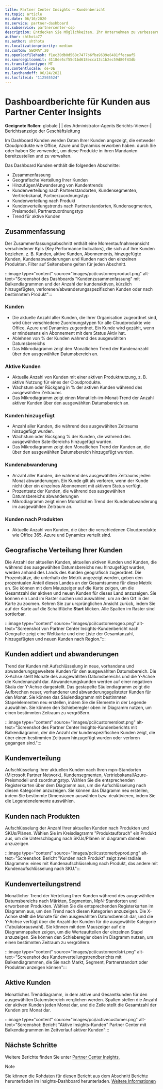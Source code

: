 ```yaml
---
title: Partner Center Insights – Kundenbericht
ms.topic: article
ms.date: 06/16/2020
ms.service: partner-dashboard
ms.subservice: partnercenter-csp
description: Entdecken Sie Möglichkeiten, Ihr Unternehmen zu verbessern. Sehen Sie sich Ihre spezifischen Kundentrends nach Geografie, Produkt und anderen Attributen an.
author: shthota77
ms.author: shthota
ms.localizationpriority: medium
ms.custom: SEOMAY.20
ms.openlocfilehash: f1ec30db0d568c7477b6fba9639e6481ffecaaf5
ms.sourcegitcommit: 4118de5cf55d1bd618ecca13c1b2ec59d80f43db
ms.translationtype: MT
ms.contentlocale: de-DE
ms.lasthandoff: 06/24/2021
ms.locfileid: "112565524"
---
```

# <a name="customers-dashboard-reports-from-partner-center-insights"></a>Dashboardberichte für Kunden aus Partner Center Insights

**Geeignete Rollen:** globale | | des Administrator-Agents Berichts-Viewer-| Berichtsanzeige der Geschäftsleitung

Im Dashboard Kunden werden Daten Ihrer Kunden angezeigt, die entweder Cloudprodukte wie Office, Azure und Dynamics erworben haben. durch Sie oder haben Sie verwendet, um diese Produkte in ihren Mandanten bereitzustellen und zu verwalten. 
 
Das Dashboard Kunden enthält die folgenden Abschnitte: 

- Zusammenfassung  
- Geografische Verteilung Ihrer Kunden 
- Hinzufügen/Abwanderung von Kundentrends 
- Kundenverteilung nach Partnerstandorten, Kundensegmenten, Vertriebskanal, Partnerzuordnungstyp 
- Kundenverteilung nach Produkt 
- Kundenverteilungstrends nach Partnerstandorten, Kundensegmenten, Preismodell, Partnerzuordnungstyp 
- Trend für aktive Kunden 

## <a name="summary"></a>Zusammenfassung

Der Zusammenfassungsabschnitt enthält eine Momentaufnahmeansicht verschiedener KpIs (Key Performance Indicators), die sich auf Ihre Kunden beziehen, z. B. Kunden, aktive Kunden, Abonnements, hinzugefügte Kunden, Kundenabwanderungen und Kunden nach den einzelnen Produkten. Filter auf Seitenebene gelten für jeden Abschnitt.

:::image type="content" source="images/pci/customerproduct.png" alt-text="Screenshot des Dashboards &quot;Kundenzusammenfassung&quot; mit Balkendiagrammen und der Anzahl der kundenaktiven, kürzlich hinzugefügten, verlorenen/abwanderungsspezifischen Kunden oder nach bestimmtem Produkt":::

### <a name="customers"></a>Kunden

- Die aktuelle Anzahl aller Kunden, die Ihrer Organisation zugeordnet sind, wird über verschiedene Zuordnungstypen für alle Cloudprodukte wie Office, Azure und Dynamics zugeordnet. Ein Kunde wird gezählt, wenn er mindestens ein Abonnement mit dem Status Aktiv hat.  
- Ablehnen von % der Kunden während des ausgewählten Datumsbereichs 
- Das Mikrodiagramm zeigt den Monatlichen Trend der Kundenanzahl über den ausgewählten Datumsbereich an.

### <a name="active-customers"></a>Aktive Kunden

- Aktuelle Anzahl von Kunden mit einer aktiven Produktnutzung, z. B. aktive Nutzung für eines der Cloudprodukte.
- Wachstum oder Rückgang in % der aktiven Kunden während des ausgewählten Zeitraums
- Das Mikrodiagramm zeigt einen Monatlich-im-Monat-Trend der Anzahl aktiver Kunden über den ausgewählten Datumsbereich an.

### <a name="customers-added"></a>Kunden hinzugefügt

- Anzahl aller Kunden, die während des ausgewählten Zeitraums hinzugefügt wurden.
- Wachstum oder Rückgang % der Kunden, die während des ausgewählten Sate-Bereichs hinzugefügt wurden.
- Das Mikrodiagramm zeigt den Monatlichen Trend der Kunden an, die über den ausgewählten Datumsbereich hinzugefügt wurden.

### <a name="customers-churned"></a>Kundenabwanderung
- Anzahl aller Kunden, die während des ausgewählten Zeitraums jeden Monat abwanderungen. Ein Kunde gilt als verloren, wenn der Kunde nicht über ein einzelnes Abonnement mit aktivem Status verfügt. 
- Prozentsatz der Kunden, die während des ausgewählten Datumsbereichs abwanderungen 
- Mikrodiagramm zeigt einen Monatlichen Trend der Kundenabwanderung im ausgewählten Zeitraum an. 
 
### <a name="customers-by-products"></a>Kunden nach Produkten

- Aktuelle Anzahl von Kunden, die über die verschiedenen Cloudprodukte wie Office 365, Azure und Dynamics verteilt sind.  

## <a name="geographical-spread-of-your-customers"></a>Geografische Verteilung Ihrer Kunden

Die Anzahl der aktuellen Kunden, aktuellen aktiven Kunden und Kunden, die während des ausgewählten Datumsbereichs neu hinzugefügt wurden, werden anhand des Lands des Kunden geografisch zugeordnet. Die Prozentsätze, die unterhalb der Metrik angezeigt werden, geben den prozentualen Anteil dieses Landes an der Gesamtsumme für diese Metrik an. Sie können mit dem Mauszeiger auf die Karte zeigen, um die Gesamtzahl der aktiven und neuen Kunden für dieses Land anzuzeigen. Sie können ein Land im Raster suchen und auswählen, um an den Ort in der Karte zu zoomen. Kehren Sie zur ursprünglichen Ansicht zurück, indem Sie auf der Karte auf die Schaltfläche **Start** klicken. Alle Spalten im Raster sind sortierbar.  

:::image type="content" source="images/pci/customersgeo.png" alt-text="Screenshot von Partner Center Insights-Kundenbericht nach Geografie zeigt eine Weltkarte und eine Liste der Gesamtanzahl, hinzugefügten und neuen Kunden nach Region.":::

## <a name="customer-adds-and-churns"></a>Kunden addiert und abwanderungen

Trend der Kunden mit Aufschlüsselung in neue, vorhandene und abwanderungsgeweitete Kunden für den ausgewählten Datumsbereich. Die X-Achse stellt Monate des ausgewählten Datumsbereichs und die Y-Achse die Kundenanzahl dar. Abwanderungskunden werden auf einer negativen Skala der Y-Achse dargestellt. Das gestapelte Säulendiagramm zeigt die Aufbrechen neuer, vorhandener und abwanderungsgelisteter Kunden für den Monat. Sie können das Säulendiagramm mit bestimmten Stapelelementen neu erstellen, indem Sie die Elemente in der Legende auswählen. Sie können den Schieberegler oben im Diagramm nutzen, um einen bestimmten Zeitraum zu vergrößern. 

:::image type="content" source="images/pci/customerslost.png" alt-text="Screenshot des Partner Center Insights-Kundenberichts mit Balkendiagramm, der die Anzahl der kundenspezifischen Kunden zeigt, die über einen bestimmten Zeitraum hinzugefügt wurden oder verloren gegangen sind.":::

## <a name="customer-distribution"></a>Kundenverteilung

Aufschlüsselung Ihrer aktuellen Kunden nach Ihren mpn-Standorten (Microsoft Partner Network), Kundensegmenten, Vertriebskanal/Azure-Preismodell und zuordnungstyp. Wählen Sie die entsprechenden Registerkarten über dem Diagramm aus, um die Aufschlüsselung nach diesen Kategorien anzuzeigen. Sie können das Diagramm neu erstellen, indem Sie bestimmte Dimensionen auswählen bzw. deaktivieren, indem Sie die Legendenelemente auswählen. 

## <a name="customers-by-products"></a>Kunden nach Produkten

Aufschlüsselung der Anzahl Ihrer aktuellen Kunden nach Produkten und SKUs/Plänen. Wählen Sie im Kreisdiagramm "Produktaufbruch" ein Produkt aus, um die Unterschlagung nach SKUs/Plänen im diagramm daneben anzuzeigen.

:::image type="content" source="images/pci/customerbyprod.png" alt-text="Screenshot: Bericht &quot;Kunden nach Produkt&quot; zeigt zwei radiale Diagramme: eines mit Kundenaufschlüsselung nach Produkt, das andere mit Kundenaufschlüsselung nach SKU.":::

## <a name="customer-distribution-trend"></a>Kundenverteilungstrend 

Monatlicher Trend der Verteilung Ihrer Kunden während des ausgewählten Datumsbereichs nach Märkten, Segmenten, MpN-Standorten und erworbenen Produkten. Wählen Sie die entsprechenden Registerkarten im Diagramm aus, um den Trend nach diesen Kategorien anzuzeigen. Die X-Achse stellt die Monate für den ausgewählten Datumsbereich dar, und die Y-Achse verfügt über die Anzahl der Kunden für die ausgewählte Kategorie (Tabulatorauswahl). Sie können mit dem Mauszeiger auf die Diagrammspalten zeigen, um die Werteaufteilen der einzelnen Stapel anzuzeigen. Sie können den Schieberegler oben im Diagramm nutzen, um einen bestimmten Zeitraum zu vergrößern.   

:::image type="content" source="images/pci/customerdistri.png" alt-text="Screenshot des Kundenverteilungstrendberichts mit Balkendiagrammen, die Sie nach Markt, Segment, Partnerstandort oder Produkten anzeigen können":::

## <a name="active-customers"></a>Aktive Kunden

Monatliches Trenddiagramm, in dem aktive und Gesamtkunden für den ausgewählten Datumsbereich verglichen werden. Spalten stellen die Anzahl der aktiven Kunden jeden Monat dar, und die Zeile stellt die Gesamtzahl der Kunden pro Monat dar. 

:::image type="content" source="images/pci/activecustomer.png" alt-text="Screenshot: Bericht &quot;Aktive Insights-Kunden&quot; Partner Center mit Balkendiagrammen im Zeitverlauf aktiver Kunden":::

## <a name="next-steps"></a>Nächste Schritte

Weitere Berichte finden Sie unter [Partner Center Insights.](partner-center-insights.md)

>[!NOTE]
> Sie können die Rohdaten für diesen Bericht aus dem Abschnitt Berichte herunterladen im Insights-Dashboard herunterladen. [Weitere Informationen](pci-download-reports.md) 
